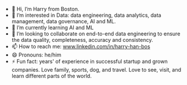 - 👋 Hi, I’m Harry from Boston.
- 👀 I’m interested in Data: data engineering, data analytics, data management, data governance, AI and ML.
- 🌱 I’m currently learning AI and ML
- 💞️ I’m looking to collaborate on end-to-end data engineering to ensure the data quality, completeness, accuracy and consistency.
- 📫 How to reach me: www.linkedin.com/in/harry-han-bos
- 😄 Pronouns: he/him
- ⚡ Fun fact: years' of experience in successful startup and grown companies. Love family, sports, dog, and travel. Love to see, visit, and learn different parts of the world.

<!---
HarryHanBos/HarryHanBos is a ✨ special ✨ repository because its `README.md` (this file) appears on your GitHub profile.
You can click the Preview link to take a look at your changes.
--->
